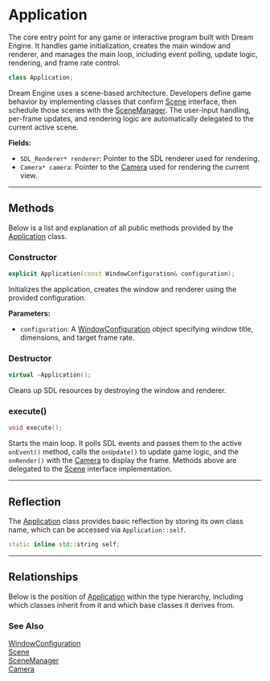 # Application
The core entry point 
for any game or interactive program built with Dream Engine. 
It handles game initialization, creates the main window 
and renderer, and manages the main loop, including event 
polling, update logic, rendering, and frame rate control.

```c++
class Application;
```

Dream Engine uses a scene-based architecture. 
Developers define game behavior by implementing classes that confirm 
[Scene](Scene.md) interface, then schedule those scenes 
with the [SceneManager](SceneManager.md). The user-input handling, 
per-frame updates, and rendering logic are automatically
delegated to the current active scene.

**Fields:**
- `SDL_Renderer* renderer`: Pointer to the SDL renderer used for rendering.
- `Camera* camera`: Pointer to the [Camera](Camera.md) used for rendering the current view.

---

## Methods

Below is a list and explanation of all public methods
provided by the [Application](Application.md) class.

### Constructor

```c++
explicit Application(const WindowConfiguration& configuration);
```

Initializes the application, creates the window and renderer using the provided configuration.

**Parameters:**
- `configuration`: A [WindowConfiguration](WindowConfiguration.md) object specifying window title, dimensions, and target frame rate.

### Destructor

```c++
virtual ~Application();
```

Cleans up SDL resources by destroying the window and renderer.

### execute()

```c++
void execute();
```

Starts the main loop. It polls SDL events and passes 
them to the active `onEvent()` method, 
calls the `onUpdate()` to update game logic, 
and the `onRender()` with the [Camera](Camera.md) to display the frame.
Methods above are delegated to the [Scene](Scene.md) interface implementation.

---

## Reflection

The [Application](Application.md) class provides basic 
reflection by storing its own class name, which can be 
accessed via `Application::self`. 

```c++
static inline std::string self;
```

---

## Relationships
Below is the position of [Application](Application.md)
within the type hierarchy, including which classes inherit
from it and which base classes it derives from.

### See Also
[WindowConfiguration](WindowConfiguration.md) <br>
[Scene](Scene.md) <br>
[SceneManager](SceneManager.md) <br>
[Camera](Camera.md)